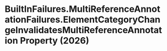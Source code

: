 # BuiltInFailures.MultiReferenceAnnotationFailures.ElementCategoryChangeInvalidatesMultiReferenceAnnotation Property (2026)

﻿